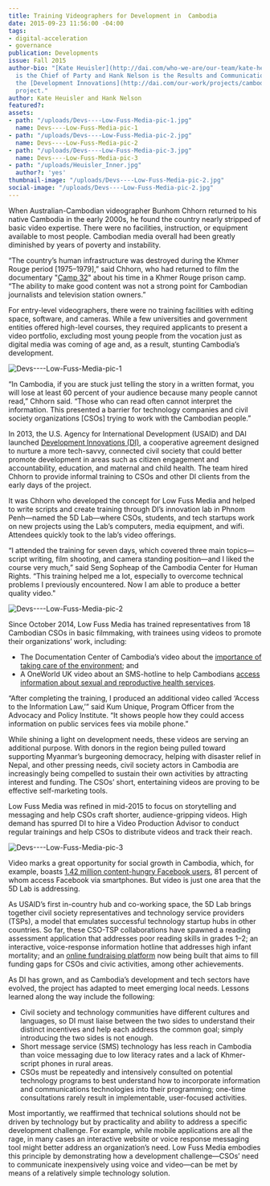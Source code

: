 ```yaml
---
title: Training Videographers for Development in  Cambodia
date: 2015-09-23 11:56:00 -04:00
tags:
- digital-acceleration
- governance
publication: Developments
issue: Fall 2015
author-bio: "[Kate Heuisler](http://dai.com/who-we-are/our-team/kate-heuisler), pictured,
  is the Chief of Party and Hank Nelson is the Results and Communications Intern for
  the [Development Innovations](http://dai.com/our-work/projects/cambodia%E2%80%94development-innovations)
  project."
author: Kate Heuisler and Hank Nelson
featured?: 
assets:
- path: "/uploads/Devs----Low-Fuss-Media-pic-1.jpg"
  name: Devs----Low-Fuss-Media-pic-1
- path: "/uploads/Devs----Low-Fuss-Media-pic-2.jpg"
  name: Devs----Low-Fuss-Media-pic-2
- path: "/uploads/Devs----Low-Fuss-Media-pic-3.jpg"
  name: Devs----Low-Fuss-Media-pic-3
- path: "/uploads/Heuisler_Inner.jpg"
  author?: 'yes'
thumbnail-image: "/uploads/Devs----Low-Fuss-Media-pic-2.jpg"
social-image: "/uploads/Devs----Low-Fuss-Media-pic-2.jpg"
---
```


When Australian-Cambodian videographer Bunhom Chhorn returned to his native Cambodia in the early 2000s, he found the country nearly stripped of basic video expertise. There were no facilities, instruction, or equipment available to most people. Cambodian media overall had been greatly diminished by years of poverty and instability.




“The country’s human infrastructure was destroyed during the Khmer Rouge period [1975–1979],” said Chhorn, who had returned to film the documentary "[Camp 32](http://www.camp32.com/)" about his time in a Khmer Rouge prison camp. “The ability to make good content was not a strong point for Cambodian journalists and television station owners.”

For entry-level videographers, there were no training facilities with editing space, software, and cameras. While a few universities and government entities offered high-level courses, they required applicants to present a video portfolio, excluding most young people from the vocation just as digital media was coming of age and, as a result, stunting Cambodia’s development.

![Devs----Low-Fuss-Media-pic-1](/uploads/Devs----Low-Fuss-Media-pic-1.jpg " Bunhom Chhorn (behind) and CSO trainee Sorveasna Pork from Action for Khmer Aid Services edit videos in the 5D Lab. (Photo: Development Innovations)") 

“In Cambodia, if you are stuck just telling the story in a written format, you will lose at least 60 percent of your audience because many people cannot read,” Chhorn said. “Those who can read often cannot interpret the information. This presented a barrier for technology companies and civil society organizations [CSOs] trying to work with the Cambodian people.”

In 2013, the U.S. Agency for International Development (USAID) and DAI launched [Development Innovations (DI)](http://www.development-innovations.org/), a cooperative agreement designed to nurture a more tech-savvy, connected civil society that could better promote development in areas such as citizen engagement and accountability, education, and maternal and child health. The team hired Chhorn to provide informal training to CSOs and other DI clients from the early days of the project.

It was Chhorn who developed the concept for Low Fuss Media and helped to write scripts and create training through DI’s innovation lab in Phnom Penh—named the 5D Lab—where CSOs, students, and tech startups work on new projects using the Lab’s computers, media equipment, and wifi. Attendees quickly took to the lab’s video offerings. 

“I attended the training for seven days, which covered three main topics—script writing, film shooting, and camera standing position—and I liked the course very much,” said Seng Sopheap of the Cambodia Center for Human Rights. “This training helped me a lot, especially to overcome technical problems I previously encountered. Now I am able to produce a better quality video."

![Devs----Low-Fuss-Media-pic-2](/uploads/Devs----Low-Fuss-Media-pic-2.jpg "Thoun Phalla from CSO ASEAN Friendship plays guitar to record music for her short video aimed at raise awareness about safe cyber security practices. (Photo: Development Innovations)")

Since October 2014, Low Fuss Media has trained representatives from 18 Cambodian CSOs in basic filmmaking, with trainees using videos to promote their organizations’ work, including:

* The Documentation Center of Cambodia’s video about the [importance of taking care of the environment](https://www.youtube.com/watch?v=zQbpGMPl6as); and
* A OneWorld UK video about an SMS-hotline to help Cambodians [access information about sexual and reproductive health services](https://www.youtube.com/watch?v=E1FZ4D1I83c&amp;index=8&amp;list=PLE-_DvPp0egmpVi9-K3ZLenI63pcF6ZGg). 

“After completing the training, I produced an additional video called ‘Access to the Information Law,’” said Kum Unique, Program Officer from the Advocacy and Policy Institute. “It shows people how they could access information on public services fees via mobile phone.”

While shining a light on development needs, these videos are serving an additional purpose. With donors in the region being pulled toward supporting Myanmar’s burgeoning democracy, helping with disaster relief in Nepal, and other pressing needs, civil society actors in Cambodia are increasingly being compelled to sustain their own activities by attracting interest and funding. The CSOs’ short, entertaining videos are proving to be effective self-marketing tools.

Low Fuss Media was refined in mid-2015 to focus on storytelling and messaging and help CSOs craft shorter, audience-gripping videos. High demand has spurred DI to hire a Video Production Advisor to conduct regular trainings and help CSOs to distribute videos and track their reach.

![Devs----Low-Fuss-Media-pic-3](/uploads/Devs----Low-Fuss-Media-pic-3.jpg "Trainees using Development Innovations' film equipment to shoot video in the provinces.") 

Video marks a great opportunity for social growth in Cambodia, which, for example, boasts [1.42 million content-hungry Facebook users](http://geeksincambodia.com/facebook-statistics-in-cambodia-2014/), 81 percent of whom access Facebook via smartphones. But video is just one area that the 5D Lab is addressing.

As USAID’s first in-country hub and co-working space, the 5D Lab brings together civil society representatives and technology service providers (TSPs), a model that emulates successful technology startup hubs in other countries. So far, these CSO-TSP collaborations have spawned a reading assessment application that addresses poor reading skills in grades 1–2; an interactive, voice-response information hotline that addresses high infant mortality; and an [online fundraising platform](http://www.tosfund.com/) now being built that aims to fill funding gaps for CSOs and civic activities, among other achievements.

As DI has grown, and as Cambodia’s development and tech sectors have evolved, the project has adapted to meet emerging local needs. Lessons learned along the way include the following:

* Civil society and technology communities have different cultures and languages, so DI must liaise between the two sides to understand their distinct incentives and help each address the common goal; simply introducing the two sides is not enough.
* Short message service (SMS) technology has less reach in Cambodia than voice messaging due to low literacy rates and a lack of Khmer-script phones in rural areas.
* CSOs must be repeatedly and intensively consulted on potential technology programs to best understand how to incorporate information and communications technologies into their programming; one-time consultations rarely result in implementable, user-focused activities.

Most importantly, we reaffirmed that technical solutions should not be driven by technology but by practicality and ability to address a specific development challenge. For example, while mobile applications are all the rage, in many cases an interactive website or voice response messaging tool might better address an organization’s need. Low Fuss Media embodies this principle by demonstrating how a development challenge—CSOs’ need to communicate inexpensively using voice and video—can be met by means of a relatively simple technology solution.
